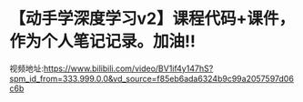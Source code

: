 # 【动手学深度学习v2】课程代码+课件，作为个人笔记记录。加油!!
视频地址:https://www.bilibili.com/video/BV1if4y147hS?spm_id_from=333.999.0.0&vd_source=f85eb6ada6324b9c99a2057597d06c6b
